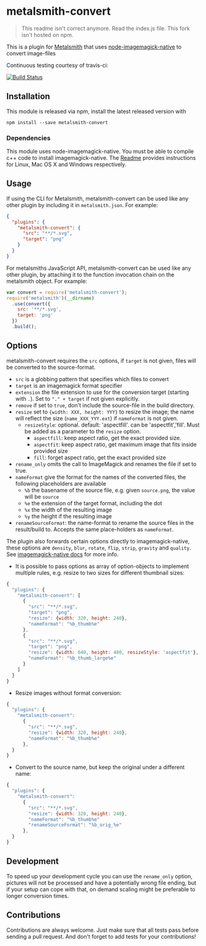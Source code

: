 # metalsmith-convert

> This readme isn't correct anymore. Read the index.js file. This fork isn't hosted on npm.

This is a plugin for [Metalsmith][] that uses [node-imagemagick-native][] to convert image-files

Continuous testing courtesy of travis-ci:

[![Build Status](https://travis-ci.org/tomterl/metalsmith-convert.png)](https://travis-ci.org/tomterl/metalsmith-convert)

[metalsmith]: http://metalsmith.io
[node-imagemagick-native]: https://github.com/mash/node-imagemagick-native

## Installation

This module is released via npm, install the latest released version with


```
npm install --save metalsmith-convert
```

### Dependencies

This module uses node-imagemagick-native. You must be able to compile
c++ code to install imagemagick-native. The [Readme][]
provides instructions for Linux, Mac OS X and Windows respectively.

[Readme]: https://github.com/mash/node-imagemagick-native

##  Usage

If using the CLI for Metalsmith, metalsmith-convert can be used like any other plugin by including it in `metalsmith.json`.  For example:

```json
{
  "plugins": {
    "metalsmith-convert": {
      "src": "**/*.svg",
      "target": "png"
    }
  }
}
```

For metalsmiths JavaScript API, metalsmith-convert can be used like any other plugin, by attaching it to the function invocation chain on the metalsmith object.  For example:

```js
var convert = require('metalsmith-convert');
require('metalsmith')(__dirname)
  .use(convert({
    src: '**/*.svg',
    target: 'png'
  })
  .build();
```

## Options

metalsmith-convert requires the `src` options, if `target` is not given, files will be converted to the source-format.

- `src` is a globbing pattern that specifies which files to convert
- `target` is an imagemagick format specifier
- `extension` the file extension to use for the conversion target (starting with `.`). Set to `"." + target` if not given explicitly.
- `remove` if set to `true`, don't include the source-file in the build directory.
- `resize` set to `{width: XXX, height: YYY}` to resize the image; the name will reflect the size (`name_XXX_YYY.ext`) if `nameFormat` is not given.
  - `resizeStyle`: optional. default: 'aspectfill'. can be 'aspectfit','fill'. Must be added as a parameter to the `resize` option.
    - `aspectfill`: keep aspect ratio, get the exact provided size.
    - `aspectfit`:  keep aspect ratio, get maximum image that fits inside provided size
    - `fill`:       forget aspect ratio, get the exact provided size
- `rename_only` omits the call to ImageMagick and renames the file if set to true.
- `nameFormat` give the format for the names of the converted files, the following placeholders are available
  - `%b` the basename of the source file, e.g. given `source.png`, the value will be `source`
  - `%e` the extension of the target format, including the dot
  - `%x` the width of the resulting image
  - `%y` the height if the resulting image
- `renameSourceFormat`: the name-format to rename the source files in the result/build to. Accepts the same place-holders as `nameFormat`.

The plugin also forwards certain options directly to imagemagick-native, these options are `density`, `blur`, `rotate`, `flip`, `strip`, `gravity` and `quality`. See [imagemagick-native docs](https://github.com/mash/node-imagemagick-native#convertoptions-callback) for more info.

- It is possible to pass options as array of option-objects to implement multiple rules, e.g. resize to two sizes for different thumbnail sizes:
```javascript
{
  "plugins": {
    "metalsmith-convert": [
      {
        "src": "**/*.svg",
        "target": "png",
        "resize": {width: 320, height: 240},
        "nameFormat": "%b_thumb%e"
      },
      {
        "src": "**/*.svg",
        "target": "png",
        "resize": {width: 640, height: 480, resizeStyle: 'aspectfit'},
        "nameFormat": "%b_thumb_large%e"
      }
    ]
  }
}
```

- Resize images without format conversion:
```javascript
{
  "plugins": {
    "metalsmith-convert":
      {
        "src": "**/*.svg",
        "resize": {width: 320, height: 240},
        "nameFormat": "%b_thumb%e"
      },
  }
}
```

- Convert to the source name, but keep the original under a different name:
```javascript
{
  "plugins": {
    "metalsmith-convert":
      {
        "src": "**/*.svg",
        "resize": {width: 320, height: 240},
        "nameFormat": "%b_thumb%e"
        "renameSourceFormat": "%b_orig_%e"
      },
  }
}
```


## Development

To speed up your development cycle you can use the `rename_only`
option, pictures will not be processed and have a potentially wrong
file ending, but if your setup can cope with that, on demand scaling
might be preferable to longer conversion times.

## Contributions

Contributions are always welcome. Just make sure that all tests pass
before sending a pull request. And don't forget to add tests for your
contributions!
